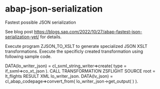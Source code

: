 # abap-json-serialization
Fastest possible JSON serialization

See blog post https://blogs.sap.com/2022/10/27/abap-fastest-json-serialization-yet/ for details.

Execute program ZJSON_TO_XSLT to generate specialized JSON XSLT transformations.
Execute the specificly created transformation using following sample code.

DATA(lo_writer_json) = cl_sxml_string_writer=>create( type = if_sxml=>co_xt_json ).
CALL TRANSFORMATION ZSFLIGHT SOURCE root = lt_flights RESULT XML lo_writer_json.
DATA(lv_json) = cl_abap_codepage=>convert_from( lo_writer_json->get_output( ) ).